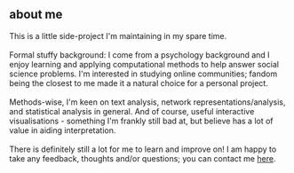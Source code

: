 ## about me
This is a little side-project I'm maintaining in my spare time. <br>
<br>
Formal stuffy background: I come from a psychology background and I enjoy learning and applying computational methods to help answer social science problems. I'm interested in studying online communities; fandom being the closest to me made it a natural choice for a personal project.
<br>
<br>
Methods-wise, I'm keen on text analysis, network representations/analysis, and statistical analysis in general. And of course, useful interactive visualisations - something I'm frankly still bad at, but believe has a lot of value in aiding interpretation.
<br>
<br>
There is definitely still a lot for me to learn and improve on! I am happy to take any feedback, thoughts and/or questions; you can contact me [here](https://program-800.tumblr.com/ask).
<br><br>
